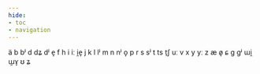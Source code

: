```yaml
---
hide:
- toc
- navigation
---
```

ä
b
bʲ
d
dʑ
dʲ
e̞
f
h
i
iː
i̯e̞
j
k
l
lʲ
m
n
nʲ
o̞
p
r
s
sʲ
t
ts
t̠ʃ
uː
v
x
y
yː
z
æ
ø̞
ɕ
ɡ
ɡʲ
ɯi̯
ɯ̯ɤ̞
ʊ
ʑ
